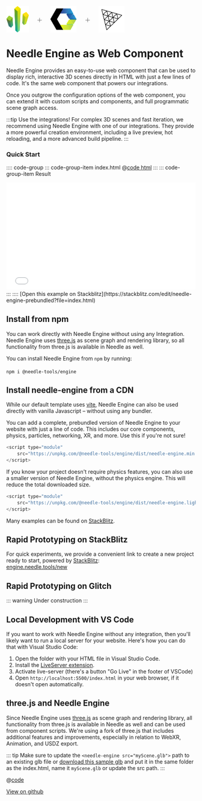 <br/>

<div class="centered" style="display: flex;
    align-items: center;
    gap: 20px;
    font-size: 2em;
    font-weight: 100;">
    <img src="/logo.png" style="max-height:70px;" title="Needle Logo" alt="Needle Logo"/> +
    <img src="/imgs/logo-webcomponents.png" style="max-height:70px;" title="Web Components Logo" alt="Web Components Logo"/> +
    <img src="/imgs/threejs-logo.webp" style="max-height:70px;" title="three.js Logo" alt="three.js Logo"/>
</div>

# Needle Engine as Web Component

Needle Engine provides an easy-to-use web component that can be used to display rich, interactive 3D scenes directly in HTML with just a few lines of code. It's the same web component that powers our integrations. 

Once you outgrow the configuration options of the web component, you can extend it with custom scripts and components, and full programmatic scene graph access.

:::tip Use the integrations!
For complex 3D scenes and fast iteration, we recommend using Needle Engine with one of our integrations. They provide a more powerful creation environment, including a live preview, hot reloading, and a more advanced build pipeline.
:::

### Quick Start
:::: code-group
::: code-group-item index.html
@[code html](@code/basic-webcomponent.html)
:::
::: code-group-item Result
<iframe src="/docs/code-samples/basic-webcomponent.html" style="
    width: 100%; 
    aspect-ratio: 16/9; 
    outline: none; 
    border: none;
    "
    allow="accelerometer; autoplay; encrypted-media; gyroscope; picture-in-picture; xr-spatial-tracking"
    allowfullscreen
    ></iframe>
:::
::::
[Open this example on Stackblitz](https://stackblitz.com/edit/needle-engine-prebundled?file=index.html)



## Install from npm

You can work directly with Needle Engine without using any Integration. Needle Engine uses [three.js](https://threejs.org/) as scene graph and rendering library, so all functionality from three.js is available in Needle as well.  

You can install Needle Engine from `npm` by running:   
<br/>
`npm i @needle-tools/engine`  

## Install needle-engine from a CDN

While our default template uses [vite](https://vitejs.dev), Needle Engine can also be used directly with vanilla Javascript – without using any bundler.  

You can add a complete, prebundled version of Needle Engine to your website with just a line of code.
This includes our core components, physics, particles, networking, XR, and more. Use this if you're not sure!

```js
<script type="module" 
    src="https://unpkg.com/@needle-tools/engine/dist/needle-engine.min.js">
</script>
```

If you know your project doesn't require physics features, you can also use a smaller version of Needle Engine, without the physics engine. This will reduce the total downloaded size. 
```js
<script type="module"
    src="https://unpkg.com/@needle-tools/engine/dist/needle-engine.light.min.js">
</script>
```


Many examples can be found on [StackBlitz](https://stackblitz.com/@marwie/collections/needle-engine).  

## Rapid Prototyping on StackBlitz

For quick experiments, we provide a convenient link to create a new project ready to start, powered by [StackBlitz](https://stackblitz.com/):   
[engine.needle.tools/new](https://engine.needle.tools/new)

## Rapid Prototyping on Glitch

::: warning Under construction
:::

## Local Development with VS Code

If you want to work with Needle Engine without any integration, then you'll likely want to run a local server for your website. Here's how you can do that with Visual Studio Code:

1. Open the folder with your HTML file in Visual Studio Code.
2. Install the [LiveServer extension](https://marketplace.visualstudio.com/items?itemName=ritwickdey.LiveServer).  
3. Activate live-server (there's a button "Go Live" in the footer of VSCode) 
4. Open ``http://localhost:5500/index.html`` in your web browser, if it doesn't open automatically.


## three.js and Needle Engine

Since Needle Engine uses [three.js](https://threejs.org/) as scene graph and rendering library, all functionality from three.js is available in Needle as well and can be used from component scripts. We're using a fork of three.js that includes additional features and improvements, especially in relation to WebXR, Animation, and USDZ export.


::: tip
Make sure to update the ``<needle-engine src="myScene.glb">`` path to an existing glb file 
or [download this sample glb](https://github.com/needle-tools/needle-engine-samples/raw/main/vanilla/myScene.glb) and put it in the same folder as the index.html, name it ``myScene.glb`` or update the src path.
:::

@[code](@code/basic-html.html) 


[View on github](https://github.com/needle-tools/needle-engine-samples/tree/main/vanilla)